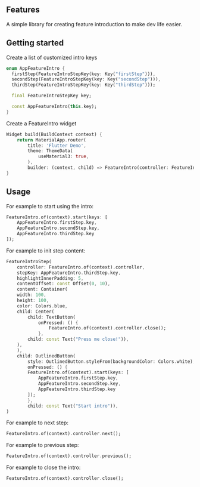 ## Features

A simple library for creating feature introduction to make dev life easier.

## Getting started

Create a list of customized intro keys

```dart
enum AppFeatureIntro {
  firstStep(FeatureIntroStepKey(key: Key("firstStep"))),
  secondStep(FeatureIntroStepKey(key: Key("secondStep"))),
  thirdStep(FeatureIntroStepKey(key: Key("thirdStep")));

  final FeatureIntroStepKey key;

  const AppFeatureIntro(this.key);
}
```

Create a FeatureIntro widget

```dart
Widget build(BuildContext context) {
    return MaterialApp.router(
        title: 'Flutter Demo',
        theme: ThemeData(
            useMaterial3: true,
        ),
        builder: (context, child) => FeatureIntro(controller: FeatureIntroController(), child: Container(child: child)));
}
```

## Usage

For example to start using the intro:

```dart
FeatureIntro.of(context).start(keys: [
    AppFeatureIntro.firstStep.key,
    AppFeatureIntro.secondStep.key,
    AppFeatureIntro.thirdStep.key
]);
```

For example to init step content:

```dart
FeatureIntroStep(
    controller: FeatureIntro.of(context).controller,
    stepKey: AppFeatureIntro.thirdStep.key,
    highlightInnerPadding: 5,
    contentOffset: const Offset(0, 10),
    content: Container(
    width: 100,
    height: 100,
    color: Colors.blue,
    child: Center(
        child: TextButton(
            onPressed: () {
                FeatureIntro.of(context).controller.close();
            },
        child: const Text("Press me close!")),
    ),
    ),
    child: OutlinedButton(
        style: OutlinedButton.styleFrom(backgroundColor: Colors.white),
        onPressed: () {
        FeatureIntro.of(context).start(keys: [
            AppFeatureIntro.firstStep.key,
            AppFeatureIntro.secondStep.key,
            AppFeatureIntro.thirdStep.key
        ]);
        },
        child: const Text("Start intro")),
)
```

For example to next step:

```dart
FeatureIntro.of(context).controller.next();
```

For example to previous step:

```dart
FeatureIntro.of(context).controller.previous();
```

For example to close the intro:

```dart
FeatureIntro.of(context).controller.close();
```